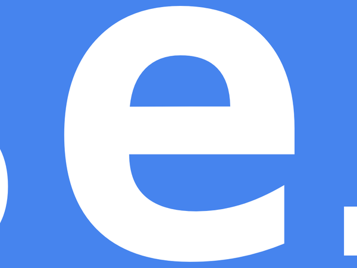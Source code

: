 <!DOCTYPE html>
<html lang="en">
    <style>
    .preloader {
  width: 100%;
  height: 100%;
  top: 0;
  left: 0;
  display: flex;
  justify-content: center;
  align-items: center;
  position: absolute;
  color: #fff;
  background-color: #4684ee;
  font-family: Consolas, Menlo, Monaco, monospace;
  font-weight: bold;
  font-size: 30vh;
  z-index: 1099;
}

.preloader span {
  display: inline-block;
  opacity: 0.8;
  animation: pulse 0.4s alternate infinite ease-in-out;
}
.preloader span:nth-child(odd) {
  animation-delay: 0.4s;
  z-index: 1100;
}

@keyframes pulse {
  to {
    transform: scale(0.8);
    opacity: 0.5;
  }
}

.preloader.hidden {
  animation: fadeOut 1s;
  animation-fill-mode: forwards;
}

@keyframes fadeOut {
  100% {
    opacity: 0;
    visibility: hidden;
  }
}
/* CSS end - For Live Project */


/* Classes for Example Page Content */

.imagen {
  display: inline-block;
  height: auto;
  width: auto;
  margin: 0px;
  padding: 0px;
}
    </style>
    
    <body>
 <!-- Add this div just below the body tag -->
  <div class="preloader">
      <span>{Houssein</span>
      <span>Baz}</span>
  </div>
  
<!--  Page Content start here  -->
<!--  To test it, uncomment the code bellow  --> 
  
<!--   <div class="imagen"><img src="https://images.pexels.com/photos/1070456/pexels-photo-1070456.jpeg?auto=compress&cs=tinysrgb&h=750&w=1260"/></div>
  <div class="imagen"><img src="https://pixabay.com/get/52e2d54b4256af14ea9d857fc32b33791d3bc3e45654794c7d2773dc9e/lighthouse-4208843.jpg"/></div>
  <div class="imagen"><img src="https://pixabay.com/get/55e3d3454d50b114b2d98679c42c30761122dfe0565974417d2678dd/summerfield-336672.jpg"/></div>
  <div class="imagen"><img src="https://pixabay.com/get/54e2d44a4e4fb14cf6da807ec32f3f7a083edbe05b54784d772c7e/baby-22194.jpg"/>
  </div>
    <div class="imagen"><img src="https://pixabay.com/get/54e5d5434b54b114b2d98679c42c30761122dfe056597440712e72d7/flower-field-250016.jpg"/>
  </div>
    <div class="imagen"><img src="https://pixabay.com/get/52e2d4444c5aaf14ea9d857fc32b33791d3bc3e45654794c7c2b7adc92/flower-4217683.jpg"/>
  </div>
    <div class="imagen"><img src="https://pixabay.com/get/54e9d3454f55ae14ea9d857fc32b33791d3bc3e45654794c7c2b7ad19f/underwater-2966572.jpg"/>
  </div>
   <div class="imagen"><img src="https://pixabay.com/get/53e8d4424854b114b2d98679c42c30761122dfe056597440712f72d2/camera-581126.jpg"/>
      <div class="imagen"><img src="https://pixabay.com/get/55e3d3464352b114b2d98679c42c30761122dfe056597440712f78dd/sundress-336590.jpg"/> -->
</body>  

</html>
